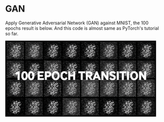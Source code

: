 # GAN

Apply Generative Adversarial Network (GAN) against MNIST, the 100 epochs result is below. And this code is almost same as PyTorch's tutorial so far.

<img src="https://github.com/jojonki/GAN/blob/master/basic-gan-100epochs.gif?raw=true">
